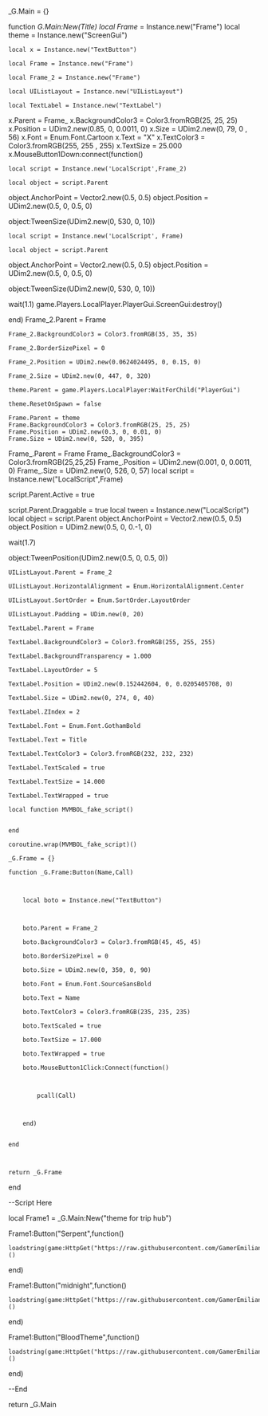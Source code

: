 # 

_G.Main = {}

function _G.Main:New(Title)
    local Frame_ = Instance.new("Frame")
    local theme = Instance.new("ScreenGui")

	local x = Instance.new("TextButton")

	local Frame = Instance.new("Frame")

	local Frame_2 = Instance.new("Frame")

	local UIListLayout = Instance.new("UIListLayout")

	local TextLabel = Instance.new("TextLabel")

    
x.Parent = Frame_
x.BackgroundColor3 = Color3.fromRGB(25, 25, 25)
x.Position = UDim2.new(0.85, 0, 0.0011, 0)
x.Size = UDim2.new(0, 79, 0 , 56)
x.Font = Enum.Font.Cartoon
x.Text = "X"
x.TextColor3 = Color3.fromRGB(255, 255 , 255)
x.TextSize = 25.000
x.MouseButton1Down:connect(function()
    
    
    
    local script = Instance.new('LocalScript',Frame_2)

    local object = script.Parent
object.AnchorPoint = Vector2.new(0.5, 0.5)
object.Position = UDim2.new(0.5, 0, 0.5, 0)
 

 
object:TweenSize(UDim2.new(0, 530, 0, 10))


    local script = Instance.new('LocalScript', Frame)

    local object = script.Parent
object.AnchorPoint = Vector2.new(0.5, 0.5)
object.Position = UDim2.new(0.5, 0, 0.5, 0)
 

 
object:TweenSize(UDim2.new(0, 530, 0, 10))

wait(1.1)
game.Players.LocalPlayer.PlayerGui.ScreenGui:destroy()

end)
	Frame_2.Parent = Frame

	Frame_2.BackgroundColor3 = Color3.fromRGB(35, 35, 35)

	Frame_2.BorderSizePixel = 0

	Frame_2.Position = UDim2.new(0.0624024495, 0, 0.15, 0)

	Frame_2.Size = UDim2.new(0, 447, 0, 320)

	theme.Parent = game.Players.LocalPlayer:WaitForChild("PlayerGui")

	theme.ResetOnSpawn = false

	Frame.Parent = theme
	Frame.BackgroundColor3 = Color3.fromRGB(25, 25, 25)
	Frame.Position = UDim2.new(0.3, 0, 0.01, 0)
	Frame.Size = UDim2.new(0, 520, 0, 395)

Frame_.Parent = Frame
Frame_.BackgroundColor3 = Color3.fromRGB(25,25,25)
Frame_.Position = UDim2.new(0.001, 0, 0.0011, 0)
Frame_.Size = UDim2.new(0, 526, 0, 57)
local script = Instance.new("LocalScript",Frame)

script.Parent.Active = true

script.Parent.Draggable = true
      local tween = Instance.new("LocalScript")
local object = script.Parent
object.AnchorPoint = Vector2.new(0.5, 0.5)
object.Position = UDim2.new(0.5, 0, 0.-1, 0)
 
wait(1.7)
 
object:TweenPosition(UDim2.new(0.5, 0, 0.5, 0))
	

	

	UIListLayout.Parent = Frame_2

	UIListLayout.HorizontalAlignment = Enum.HorizontalAlignment.Center

	UIListLayout.SortOrder = Enum.SortOrder.LayoutOrder

	UIListLayout.Padding = UDim.new(0, 20)

	TextLabel.Parent = Frame

	TextLabel.BackgroundColor3 = Color3.fromRGB(255, 255, 255)

	TextLabel.BackgroundTransparency = 1.000

	TextLabel.LayoutOrder = 5

	TextLabel.Position = UDim2.new(0.152442604, 0, 0.0205405708, 0)

	TextLabel.Size = UDim2.new(0, 274, 0, 40)

	TextLabel.ZIndex = 2

	TextLabel.Font = Enum.Font.GothamBold

	TextLabel.Text = Title

	TextLabel.TextColor3 = Color3.fromRGB(232, 232, 232)

	TextLabel.TextScaled = true

	TextLabel.TextSize = 14.000

	TextLabel.TextWrapped = true

	local function MVMBOL_fake_script()


	end

	coroutine.wrap(MVMBOL_fake_script)()

	_G.Frame = {}

	function _G.Frame:Button(Name,Call)

		

		local boto = Instance.new("TextButton")

		

		boto.Parent = Frame_2

		boto.BackgroundColor3 = Color3.fromRGB(45, 45, 45)

		boto.BorderSizePixel = 0

		boto.Size = UDim2.new(0, 350, 0, 90)

		boto.Font = Enum.Font.SourceSansBold

		boto.Text = Name

		boto.TextColor3 = Color3.fromRGB(235, 235, 235)

		boto.TextScaled = true

		boto.TextSize = 17.000

		boto.TextWrapped = true
		
		boto.MouseButton1Click:Connect(function()

			

			pcall(Call)

			

		end)
		

	end

	

	return _G.Frame

	

end

--Script Here

local Frame1 = _G.Main:New("theme for trip hub")

Frame1:Button("Serpent",function()

	loadstring(game:HttpGet("https://raw.githubusercontent.com/GamerEmilianoFF/triphub2/main/Serpent",true))()

end)

Frame1:Button("midnight",function()

	loadstring(game:HttpGet("https://raw.githubusercontent.com/GamerEmilianoFF/triphub5/main/Midnight",true))()

end)

Frame1:Button("BloodTheme",function()

    

    loadstring(game:HttpGet("https://raw.githubusercontent.com/GamerEmilianoFF/triphub1/main/BloodTheme",true))()

end)



--End

return _G.Main

	
